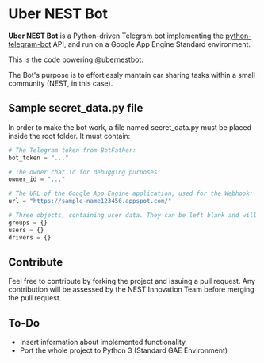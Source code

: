 # Uber NEST Bot

**Uber NEST Bot** is a Python-driven Telegram bot implementing the [python-telegram-bot](https://github.com/python-telegram-bot/python-telegram-bot) API, and run on a Google App Engine Standard environment.

This is the code powering [@ubernestbot](https://t.me/ubernestbot).

The Bot's purpose is to effortlessly mantain car sharing tasks within a small community (NEST, in this case).

## Sample secret_data.py file

In order to make the bot work, a file named secret_data.py must be placed inside the root folder. It must contain:

```python
# The Telegram token from BotFather:
bot_token = "..." 

# The owner chat id for debugging purposes:
owner_id = "..."

# The URL of the Google App Engine application, used for the Webhook:
url = "https://sample-name123456.appspot.com/"

# Three objects, containing user data. They can be left blank and will be filled in by the bot as people register and add their trip times.
groups = {}
users = {}
drivers = {}
```
## Contribute
Feel free to contribute by forking the project and issuing a pull request. Any contribution will be assessed by the NEST Innovation Team before merging the pull request.

## To-Do

* Insert information about implemented functionality
* Port the whole project to Python 3 (Standard GAE Environment)
